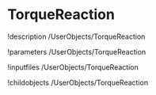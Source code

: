<!-- MOOSE Documentation Stub: Remove this when content is added. -->

# TorqueReaction
!description /UserObjects/TorqueReaction

!parameters /UserObjects/TorqueReaction

!inputfiles /UserObjects/TorqueReaction

!childobjects /UserObjects/TorqueReaction
